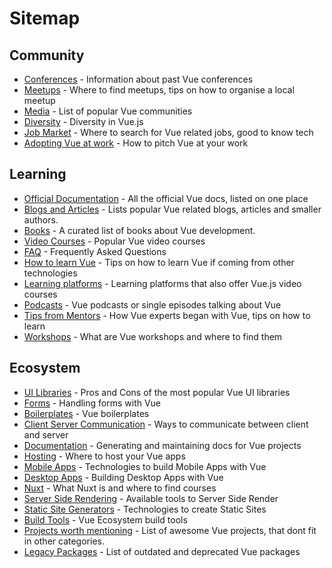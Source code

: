 # Sitemap

## Community
* [Conferences](./community/conferences.md) - Information about past Vue conferences
* [Meetups](./community/meetups.md) - Where to find meetups, tips on how to organise a local meetup
* [Media](./community/social-media.md) - List of popular Vue communities
* [Diversity](./community/diversity.md) - Diversity in Vue.js
* [Job Market](./community/job-market.md) - Where to search for Vue related jobs, good to know tech
* [Adopting Vue at work](./community/adopt-vue-at-work.md) - How to pitch Vue at your work

## Learning
* [Official Documentation](./learning/official-documentation.md) - All the official Vue docs, listed on one place
* [Blogs and Articles](./learning/blogs-and-articles.md) - Lists popular Vue related blogs, articles and smaller authors.
* [Books](./learning/books.md) - A curated list of books about Vue development.
* [Video Courses](./learning/courses.md) - Popular Vue video courses
* [FAQ](./learning/faq.md) - Frequently Asked Questions
* [How to learn Vue](./learning/how-to-learn-vue.md) - Tips on how to learn Vue if coming from other technologies
* [Learning platforms](./learning/learning-platforms.md) - Learning platforms that also offer Vue.js video courses
* [Podcasts](./learning/podcasts.md) - Vue podcasts or single episodes talking about Vue
* [Tips from Mentors](./learning/tips-from-mentors.md) - How Vue experts began with Vue, tips on how to learn
* [Workshops](./learning/workshops.md) - What are Vue workshops and where to find them

## Ecosystem
* [UI Libraries](./ecosystem/ui-libraries.md) - Pros and Cons of the most popular Vue UI libraries
* [Forms](./ecosystem/forms.md) - Handling forms with Vue
* [Boilerplates](./ecosystem/boilerplates.md) - Vue boilerplates
* [Client Server Communication](./ecosystem/client-server-communication.md) - Ways to communicate between client and server
* [Documentation](./ecosystem/documentation.md) - Generating and maintaining docs for Vue projects
* [Hosting](./ecosystem/hosting.md) - Where to host your Vue apps
* [Mobile Apps](./ecosystem/mobile-apps.md) - Technologies to build Mobile Apps with Vue
* [Desktop Apps](./ecosystem/desktop-apps.md) - Building Desktop Apps with Vue
* [Nuxt](./ecosystem/nuxt.md) - What Nuxt is and where to find courses
* [Server Side Rendering](./ecosystem/server-side-rendering.md) - Available tools to Server Side Render
* [Static Site Generators](./ecosystem/static-site-generators.md) - Technologies to create Static Sites
* [Build Tools](./ecosystem/build-tools.md) - Vue Ecosystem build tools
* [Projects worth mentioning](./ecosystem/projects-worth-mentioning.md) - List of awesome Vue projects, that dont fit in other categories.
* [Legacy Packages](./ecosystem/legacy.md) - List of outdated and deprecated Vue packages
